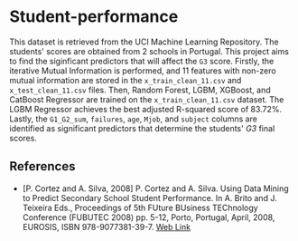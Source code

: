 # Student-performance

This dataset is retrieved from the UCI Machine Learning Repository. The students' scores are obtained from 2 schools in Portugal. This project aims to find the siginficant predictors that will affect the `G3` score. Firstly, the iterative Mutual Information is performed, and 11 features with non-zero mutual information are stored in the `x_train_clean_11.csv` and `x_test_clean_11.csv` files. Then, Random Forest, LGBM, XGBoost, and CatBoost Regressor are trained on the `x_train_clean_11.csv` dataset. The LGBM Regressor achieves the best adjusted R-squared score of 83.72%. Lastly, the `G1_G2_sum`, `failures`, `age`, `Mjob`, and `subject` columns are identified as significant predictors that determine the students' *G3* final scores.

## References
* [P. Cortez and A. Silva, 2008] P. Cortez and A. Silva. Using Data Mining to Predict Secondary School Student Performance. In A. Brito and J. Teixeira Eds., Proceedings of 5th FUture BUsiness TEChnology Conference (FUBUTEC 2008) pp. 5-12, Porto, Portugal, April, 2008, EUROSIS, ISBN 978-9077381-39-7. [Web Link](http://www3.dsi.uminho.pt/pcortez/student.pdf)